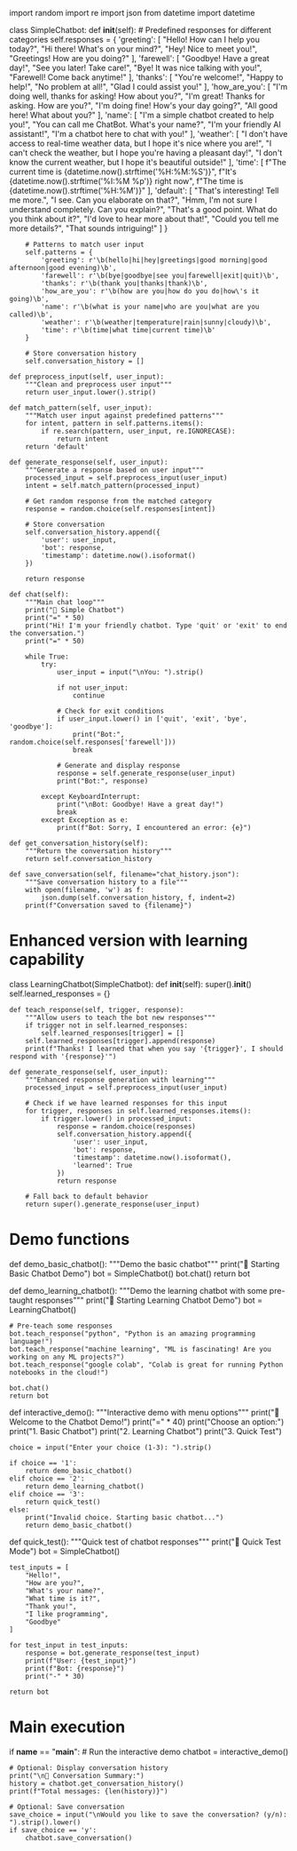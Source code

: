 import random
import re
import json
from datetime import datetime

class SimpleChatbot:
    def __init__(self):
        # Predefined responses for different categories
        self.responses = {
            'greeting': [
                "Hello! How can I help you today?",
                "Hi there! What's on your mind?",
                "Hey! Nice to meet you!",
                "Greetings! How are you doing?"
            ],
            'farewell': [
                "Goodbye! Have a great day!",
                "See you later! Take care!",
                "Bye! It was nice talking with you!",
                "Farewell! Come back anytime!"
            ],
            'thanks': [
                "You're welcome!",
                "Happy to help!",
                "No problem at all!",
                "Glad I could assist you!"
            ],
            'how_are_you': [
                "I'm doing well, thanks for asking! How about you?",
                "I'm great! Thanks for asking. How are you?",
                "I'm doing fine! How's your day going?",
                "All good here! What about you?"
            ],
            'name': [
                "I'm a simple chatbot created to help you!",
                "You can call me ChatBot. What's your name?",
                "I'm your friendly AI assistant!",
                "I'm a chatbot here to chat with you!"
            ],
            'weather': [
                "I don't have access to real-time weather data, but I hope it's nice where you are!",
                "I can't check the weather, but I hope you're having a pleasant day!",
                "I don't know the current weather, but I hope it's beautiful outside!"
            ],
            'time': [
                f"The current time is {datetime.now().strftime('%H:%M:%S')}",
                f"It's {datetime.now().strftime('%I:%M %p')} right now",
                f"The time is {datetime.now().strftime('%H:%M')}"
            ],
            'default': [
                "That's interesting! Tell me more.",
                "I see. Can you elaborate on that?",
                "Hmm, I'm not sure I understand completely. Can you explain?",
                "That's a good point. What do you think about it?",
                "I'd love to hear more about that!",
                "Could you tell me more details?",
                "That sounds intriguing!"
            ]
        }
        
        # Patterns to match user input
        self.patterns = {
            'greeting': r'\b(hello|hi|hey|greetings|good morning|good afternoon|good evening)\b',
            'farewell': r'\b(bye|goodbye|see you|farewell|exit|quit)\b',
            'thanks': r'\b(thank you|thanks|thank)\b',
            'how_are_you': r'\b(how are you|how do you do|how\'s it going)\b',
            'name': r'\b(what is your name|who are you|what are you called)\b',
            'weather': r'\b(weather|temperature|rain|sunny|cloudy)\b',
            'time': r'\b(time|what time|current time)\b'
        }
        
        # Store conversation history
        self.conversation_history = []
        
    def preprocess_input(self, user_input):
        """Clean and preprocess user input"""
        return user_input.lower().strip()
    
    def match_pattern(self, user_input):
        """Match user input against predefined patterns"""
        for intent, pattern in self.patterns.items():
            if re.search(pattern, user_input, re.IGNORECASE):
                return intent
        return 'default'
    
    def generate_response(self, user_input):
        """Generate a response based on user input"""
        processed_input = self.preprocess_input(user_input)
        intent = self.match_pattern(processed_input)
        
        # Get random response from the matched category
        response = random.choice(self.responses[intent])
        
        # Store conversation
        self.conversation_history.append({
            'user': user_input,
            'bot': response,
            'timestamp': datetime.now().isoformat()
        })
        
        return response
    
    def chat(self):
        """Main chat loop"""
        print("🤖 Simple Chatbot")
        print("=" * 50)
        print("Hi! I'm your friendly chatbot. Type 'quit' or 'exit' to end the conversation.")
        print("=" * 50)
        
        while True:
            try:
                user_input = input("\nYou: ").strip()
                
                if not user_input:
                    continue
                
                # Check for exit conditions
                if user_input.lower() in ['quit', 'exit', 'bye', 'goodbye']:
                    print("Bot:", random.choice(self.responses['farewell']))
                    break
                
                # Generate and display response
                response = self.generate_response(user_input)
                print("Bot:", response)
                
            except KeyboardInterrupt:
                print("\nBot: Goodbye! Have a great day!")
                break
            except Exception as e:
                print(f"Bot: Sorry, I encountered an error: {e}")
    
    def get_conversation_history(self):
        """Return the conversation history"""
        return self.conversation_history
    
    def save_conversation(self, filename="chat_history.json"):
        """Save conversation history to a file"""
        with open(filename, 'w') as f:
            json.dump(self.conversation_history, f, indent=2)
        print(f"Conversation saved to {filename}")

# Enhanced version with learning capability
class LearningChatbot(SimpleChatbot):
    def __init__(self):
        super().__init__()
        self.learned_responses = {}
    
    def teach_response(self, trigger, response):
        """Allow users to teach the bot new responses"""
        if trigger not in self.learned_responses:
            self.learned_responses[trigger] = []
        self.learned_responses[trigger].append(response)
        print(f"Thanks! I learned that when you say '{trigger}', I should respond with '{response}'")
    
    def generate_response(self, user_input):
        """Enhanced response generation with learning"""
        processed_input = self.preprocess_input(user_input)
        
        # Check if we have learned responses for this input
        for trigger, responses in self.learned_responses.items():
            if trigger.lower() in processed_input:
                response = random.choice(responses)
                self.conversation_history.append({
                    'user': user_input,
                    'bot': response,
                    'timestamp': datetime.now().isoformat(),
                    'learned': True
                })
                return response
        
        # Fall back to default behavior
        return super().generate_response(user_input)

# Demo functions
def demo_basic_chatbot():
    """Demo the basic chatbot"""
    print("🚀 Starting Basic Chatbot Demo")
    bot = SimpleChatbot()
    bot.chat()
    return bot

def demo_learning_chatbot():
    """Demo the learning chatbot with some pre-taught responses"""
    print("🚀 Starting Learning Chatbot Demo")
    bot = LearningChatbot()
    
    # Pre-teach some responses
    bot.teach_response("python", "Python is an amazing programming language!")
    bot.teach_response("machine learning", "ML is fascinating! Are you working on any ML projects?")
    bot.teach_response("google colab", "Colab is great for running Python notebooks in the cloud!")
    
    bot.chat()
    return bot

def interactive_demo():
    """Interactive demo with menu options"""
    print("🤖 Welcome to the Chatbot Demo!")
    print("=" * 40)
    print("Choose an option:")
    print("1. Basic Chatbot")
    print("2. Learning Chatbot")
    print("3. Quick Test")
    
    choice = input("Enter your choice (1-3): ").strip()
    
    if choice == '1':
        return demo_basic_chatbot()
    elif choice == '2':
        return demo_learning_chatbot()
    elif choice == '3':
        return quick_test()
    else:
        print("Invalid choice. Starting basic chatbot...")
        return demo_basic_chatbot()

def quick_test():
    """Quick test of chatbot responses"""
    print("🧪 Quick Test Mode")
    bot = SimpleChatbot()
    
    test_inputs = [
        "Hello!",
        "How are you?",
        "What's your name?",
        "What time is it?",
        "Thank you!",
        "I like programming",
        "Goodbye"
    ]
    
    for test_input in test_inputs:
        response = bot.generate_response(test_input)
        print(f"User: {test_input}")
        print(f"Bot: {response}")
        print("-" * 30)
    
    return bot

# Main execution
if __name__ == "__main__":
    # Run the interactive demo
    chatbot = interactive_demo()
    
    # Optional: Display conversation history
    print("\n📝 Conversation Summary:")
    history = chatbot.get_conversation_history()
    print(f"Total messages: {len(history)}")
    
    # Optional: Save conversation
    save_choice = input("\nWould you like to save the conversation? (y/n): ").strip().lower()
    if save_choice == 'y':
        chatbot.save_conversation()
